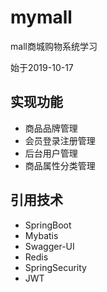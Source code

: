 # mymall
mall商城购物系统学习

始于2019-10-17

## 实现功能

- 商品品牌管理
- 会员登录注册管理
- 后台用户管理
- 商品属性分类管理

## 引用技术

- SpringBoot
- Mybatis
- Swagger-UI
- Redis
- SpringSecurity
- JWT
